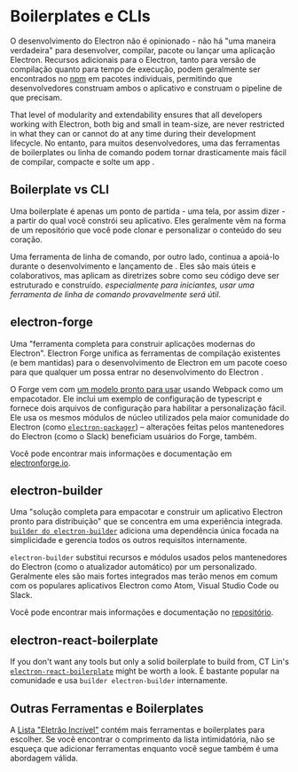 # Boilerplates e CLIs

O desenvolvimento do Electron não é opinionado - não há "uma maneira verdadeira" para desenvolver, compilar, pacote ou lançar uma aplicação Electron. Recursos adicionais para o Electron, tanto para versão de compilação quanto para tempo de execução, podem geralmente ser encontrados no [npm](https://www.npmjs.com/search?q=electron) em pacotes individuais, permitindo que desenvolvedores construam ambos o aplicativo e construam o pipeline de que precisam.

That level of modularity and extendability ensures that all developers working with Electron, both big and small in team-size, are never restricted in what they can or cannot do at any time during their development lifecycle. No entanto, para muitos desenvolvedores, uma das ferramentas de boilerplates ou linha de comando podem tornar drasticamente mais fácil de compilar, compacte e solte um app .

## Boilerplate vs CLI

Uma boilerplate é apenas um ponto de partida - uma tela, por assim dizer - a partir do qual você constrói seu aplicativo. Eles geralmente vêm na forma de um repositório que você pode clonar e personalizar o conteúdo do seu coração.

Uma ferramenta de linha de comando, por outro lado, continua a apoiá-lo durante o desenvolvimento e lançamento de . Eles são mais úteis e colaborativos, mas aplicam as diretrizes sobre como seu código deve ser estruturado e construído. *especialmente para iniciantes, usar uma ferramenta de linha de comando provavelmente será útil*.

## electron-forge

Uma "ferramenta completa para construir aplicações modernas do Electron". Electron Forge unifica as ferramentas de compilação existentes (e bem mantidas) para o desenvolvimento de Electron em um pacote coeso para que qualquer um possa entrar no desenvolvimento do Electron .

O Forge vem com [um modelo pronto para usar](https://electronforge.io/templates) usando Webpack como um empacotador. Ele inclui um exemplo de configuração de typescript e fornece dois arquivos de configuração para habilitar a personalização fácil. Ele usa os mesmos módulos de núcleo utilizados pela maior comunidade do Electron (como [`electron-packager`](https://github.com/electron/electron-packager)) – alterações feitas pelos mantenedores do Electron (como o Slack) beneficiam usuários do Forge, também.

Você pode encontrar mais informações e documentação em [electronforge.io](https://electronforge.io/).

## electron-builder

Uma "solução completa para empacotar e construir um aplicativo Electron pronto para distribuição" que se concentra em uma experiência integrada. [`builder do electron-builder`](https://github.com/electron-userland/electron-builder) adiciona uma dependência única focada na simplicidade e gerencia todos os outros requisitos internamente.

`electron-builder` substitui recursos e módulos usados pelos mantenedores do Electron (como o atualizador automático) por um personalizado. Geralmente eles são mais fortes integrados mas terão menos em comum com os populares aplicativos Electron como Atom, Visual Studio Code ou Slack.

Você pode encontrar mais informações e documentação no [repositório](https://github.com/electron-userland/electron-builder).

## electron-react-boilerplate

If you don't want any tools but only a solid boilerplate to build from, CT Lin's [`electron-react-boilerplate`](https://github.com/chentsulin/electron-react-boilerplate) might be worth a look. É bastante popular na comunidade e usa `builder electron-builder` internamente.

## Outras Ferramentas e Boilerplates

A [Lista "Eletrão Incrível"](https://github.com/sindresorhus/awesome-electron#boilerplates) contém mais ferramentas e boilerplates para escolher. Se você encontrar o comprimento da lista intimidatória, não se esqueça que adicionar ferramentas enquanto você segue também é uma abordagem válida.
